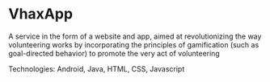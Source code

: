 # VhaxApp

A service in the form of a website and app, aimed at revolutionizing the way volunteering works by incorporating the principles of gamification (such as goal-directed behavior) to promote the very act of volunteering 

Technologies: Android, Java, HTML, CSS, Javascript

